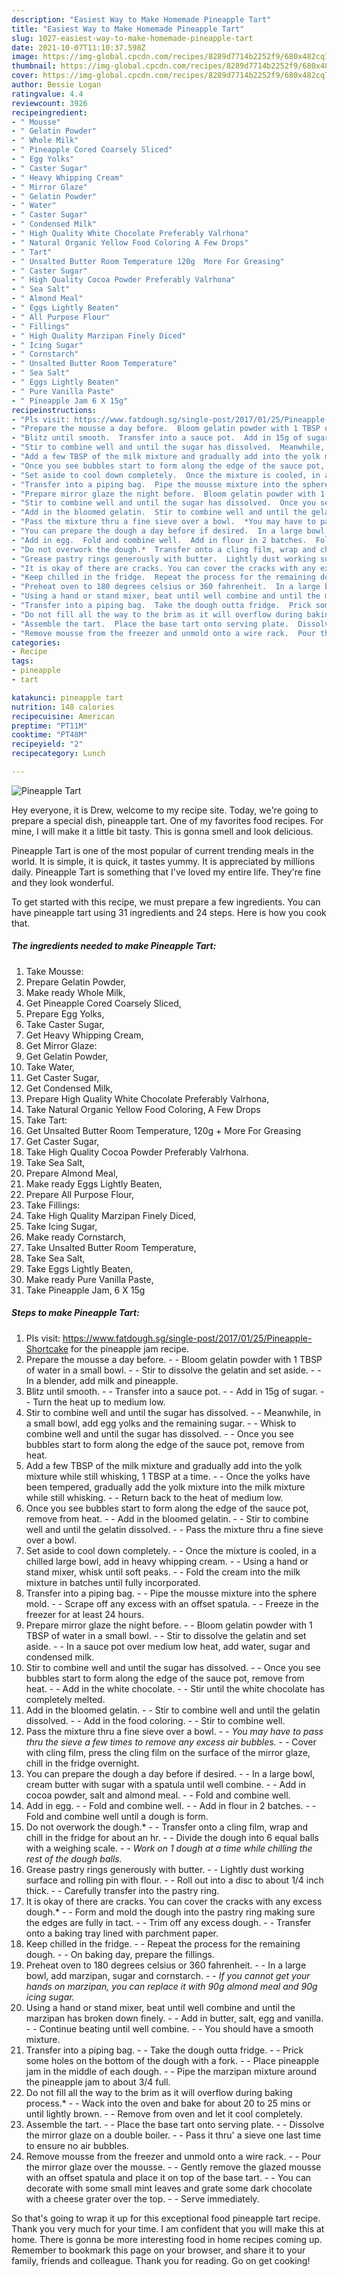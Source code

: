 ```yaml
---
description: "Easiest Way to Make Homemade Pineapple Tart"
title: "Easiest Way to Make Homemade Pineapple Tart"
slug: 1027-easiest-way-to-make-homemade-pineapple-tart
date: 2021-10-07T11:10:37.598Z
image: https://img-global.cpcdn.com/recipes/8289d7714b2252f9/680x482cq70/pineapple-tart-recipe-main-photo.jpg
thumbnail: https://img-global.cpcdn.com/recipes/8289d7714b2252f9/680x482cq70/pineapple-tart-recipe-main-photo.jpg
cover: https://img-global.cpcdn.com/recipes/8289d7714b2252f9/680x482cq70/pineapple-tart-recipe-main-photo.jpg
author: Bessie Logan
ratingvalue: 4.4
reviewcount: 3926
recipeingredient:
- " Mousse"
- " Gelatin Powder"
- " Whole Milk"
- " Pineapple Cored Coarsely Sliced"
- " Egg Yolks"
- " Caster Sugar"
- " Heavy Whipping Cream"
- " Mirror Glaze"
- " Gelatin Powder"
- " Water"
- " Caster Sugar"
- " Condensed Milk"
- " High Quality White Chocolate Preferably Valrhona"
- " Natural Organic Yellow Food Coloring A Few Drops"
- " Tart"
- " Unsalted Butter Room Temperature 120g  More For Greasing"
- " Caster Sugar"
- " High Quality Cocoa Powder Preferably Valrhona"
- " Sea Salt"
- " Almond Meal"
- " Eggs Lightly Beaten"
- " All Purpose Flour"
- " Fillings"
- " High Quality Marzipan Finely Diced"
- " Icing Sugar"
- " Cornstarch"
- " Unsalted Butter Room Temperature"
- " Sea Salt"
- " Eggs Lightly Beaten"
- " Pure Vanilla Paste"
- " Pineapple Jam 6 X 15g"
recipeinstructions:
- "Pls visit: https://www.fatdough.sg/single-post/2017/01/25/Pineapple-Shortcake for the pineapple jam recipe."
- "Prepare the mousse a day before.  Bloom gelatin powder with 1 TBSP of water in a small bowl.  Stir to dissolve the gelatin and set aside.  In a blender, add milk and pineapple."
- "Blitz until smooth.  Transfer into a sauce pot.  Add in 15g of sugar.  Turn the heat up to medium low."
- "Stir to combine well and until the sugar has dissolved.  Meanwhile, in a small bowl, add egg yolks and the remaining sugar.  Whisk to combine well and until the sugar has dissolved.  Once you see bubbles start to form along the edge of the sauce pot, remove from heat."
- "Add a few TBSP of the milk mixture and gradually add into the yolk mixture while still whisking, 1 TBSP at a time.  Once the yolks have been tempered, gradually add the yolk mixture into the milk mixture while still whisking.  Return back to the heat of medium low."
- "Once you see bubbles start to form along the edge of the sauce pot, remove from heat.  Add in the bloomed gelatin.  Stir to combine well and until the gelatin dissolved.  Pass the mixture thru a fine sieve over a bowl."
- "Set aside to cool down completely.  Once the mixture is cooled, in a chilled large bowl, add in heavy whipping cream.  Using a hand or stand mixer, whisk until soft peaks.  Fold the cream into the milk mixture in batches until fully incorporated."
- "Transfer into a piping bag.  Pipe the mousse mixture into the sphere mold.  Scrape off any excess with an offset spatula.  Freeze in the freezer for at least 24 hours."
- "Prepare mirror glaze the night before.  Bloom gelatin powder with 1 TBSP of water in a small bowl.  Stir to dissolve the gelatin and set aside.  In a sauce pot over medium low heat, add water, sugar and condensed milk."
- "Stir to combine well and until the sugar has dissolved.  Once you see bubbles start to form along the edge of the sauce pot, remove from heat.  Add in the white chocolate.  Stir until the white chocolate has completely melted."
- "Add in the bloomed gelatin.  Stir to combine well and until the gelatin dissolved.  Add in the food coloring.  Stir to combine well."
- "Pass the mixture thru a fine sieve over a bowl.  *You may have to pass thru the sieve a few times to remove any excess air bubbles.*  Cover with cling film, press the cling film on the surface of the mirror glaze, chill in the fridge overnight."
- "You can prepare the dough a day before if desired.  In a large bowl, cream butter with sugar with a spatula until well combine.  Add in cocoa powder, salt and almond meal.  Fold and combine well."
- "Add in egg.  Fold and combine well.  Add in flour in 2 batches.  Fold and combine well until a dough is form."
- "Do not overwork the dough.*  Transfer onto a cling film, wrap and chill in the fridge for about an hr.  Divide the dough into 6 equal balls with a weighing scale.  *Work on 1 dough at a time while chilling the rest of the dough balls.*"
- "Grease pastry rings generously with butter.  Lightly dust working surface and rolling pin with flour.  Roll out into a disc to about 1/4 inch thick.  Carefully transfer into the pastry ring."
- "It is okay of there are cracks. You can cover the cracks with any excess dough.*  Form and mold the dough into the pastry ring making sure the edges are fully in tact.  Trim off any excess dough.  Transfer onto a baking tray lined with parchment paper."
- "Keep chilled in the fridge.  Repeat the process for the remaining dough.  On baking day, prepare the fillings."
- "Preheat oven to 180 degrees celsius or 360 fahrenheit.  In a large bowl, add marzipan, sugar and cornstarch.  *If you cannot get your hands on marzipan, you can replace it with 90g almond meal and 90g icing sugar.*"
- "Using a hand or stand mixer, beat until well combine and until the marzipan has broken down finely.  Add in butter, salt, egg and vanilla.  Continue beating until well combine.  You should have a smooth mixture."
- "Transfer into a piping bag.  Take the dough outta fridge.  Prick some holes on the bottom of the dough with a fork.  Place pineapple jam in the middle of each dough.  Pipe the marzipan mixture around the pineapple jam to about 3/4 full."
- "Do not fill all the way to the brim as it will overflow during baking process.*  Wack into the oven and bake for about 20 to 25 mins or until lightly brown.  Remove from oven and let it cool completely."
- "Assemble the tart.  Place the base tart onto serving plate.  Dissolve the mirror glaze on a double boiler.  Pass it thru&#39; a sieve one last time to ensure no air bubbles."
- "Remove mousse from the freezer and unmold onto a wire rack.  Pour the mirror glaze over the mousse.  Gently remove the glazed mousse with an offset spatula and place it on top of the base tart.  You can decorate with some small mint leaves and grate some dark chocolate with a cheese grater over the top.  Serve immediately."
categories:
- Recipe
tags:
- pineapple
- tart

katakunci: pineapple tart 
nutrition: 148 calories
recipecuisine: American
preptime: "PT11M"
cooktime: "PT48M"
recipeyield: "2"
recipecategory: Lunch

---
```



![Pineapple Tart](https://img-global.cpcdn.com/recipes/8289d7714b2252f9/680x482cq70/pineapple-tart-recipe-main-photo.jpg)

Hey everyone, it is Drew, welcome to my recipe site. Today, we're going to prepare a special dish, pineapple tart. One of my favorites food recipes. For mine, I will make it a little bit tasty. This is gonna smell and look delicious.



Pineapple Tart is one of the most popular of current trending meals in the world. It is simple, it is quick, it tastes yummy. It is appreciated by millions daily. Pineapple Tart is something that I've loved my entire life. They're fine and they look wonderful.


To get started with this recipe, we must prepare a few ingredients. You can have pineapple tart using 31 ingredients and 24 steps. Here is how you cook that.

<!--inarticleads1-->

##### The ingredients needed to make Pineapple Tart:

1. Take  Mousse:
1. Prepare  Gelatin Powder,
1. Make ready  Whole Milk,
1. Get  Pineapple Cored Coarsely Sliced,
1. Prepare  Egg Yolks,
1. Take  Caster Sugar,
1. Get  Heavy Whipping Cream,
1. Get  Mirror Glaze:
1. Get  Gelatin Powder,
1. Take  Water,
1. Get  Caster Sugar,
1. Get  Condensed Milk,
1. Prepare  High Quality White Chocolate Preferably Valrhona,
1. Take  Natural Organic Yellow Food Coloring, A Few Drops
1. Take  Tart:
1. Get  Unsalted Butter Room Temperature, 120g + More For Greasing
1. Get  Caster Sugar,
1. Take  High Quality Cocoa Powder Preferably Valrhona.
1. Take  Sea Salt,
1. Prepare  Almond Meal,
1. Make ready  Eggs Lightly Beaten,
1. Prepare  All Purpose Flour,
1. Take  Fillings:
1. Take  High Quality Marzipan Finely Diced,
1. Take  Icing Sugar,
1. Make ready  Cornstarch,
1. Take  Unsalted Butter Room Temperature,
1. Take  Sea Salt,
1. Take  Eggs Lightly Beaten,
1. Make ready  Pure Vanilla Paste,
1. Take  Pineapple Jam, 6 X 15g




<!--inarticleads2-->

##### Steps to make Pineapple Tart:

1. Pls visit: https://www.fatdough.sg/single-post/2017/01/25/Pineapple-Shortcake for the pineapple jam recipe.
1. Prepare the mousse a day before. -  - Bloom gelatin powder with 1 TBSP of water in a small bowl. -  - Stir to dissolve the gelatin and set aside. -  - In a blender, add milk and pineapple.
1. Blitz until smooth. -  - Transfer into a sauce pot. -  - Add in 15g of sugar. -  - Turn the heat up to medium low.
1. Stir to combine well and until the sugar has dissolved. -  - Meanwhile, in a small bowl, add egg yolks and the remaining sugar. -  - Whisk to combine well and until the sugar has dissolved. -  - Once you see bubbles start to form along the edge of the sauce pot, remove from heat.
1. Add a few TBSP of the milk mixture and gradually add into the yolk mixture while still whisking, 1 TBSP at a time. -  - Once the yolks have been tempered, gradually add the yolk mixture into the milk mixture while still whisking. -  - Return back to the heat of medium low.
1. Once you see bubbles start to form along the edge of the sauce pot, remove from heat. -  - Add in the bloomed gelatin. -  - Stir to combine well and until the gelatin dissolved. -  - Pass the mixture thru a fine sieve over a bowl.
1. Set aside to cool down completely. -  - Once the mixture is cooled, in a chilled large bowl, add in heavy whipping cream. -  - Using a hand or stand mixer, whisk until soft peaks. -  - Fold the cream into the milk mixture in batches until fully incorporated.
1. Transfer into a piping bag. -  - Pipe the mousse mixture into the sphere mold. -  - Scrape off any excess with an offset spatula. -  - Freeze in the freezer for at least 24 hours.
1. Prepare mirror glaze the night before. -  - Bloom gelatin powder with 1 TBSP of water in a small bowl. -  - Stir to dissolve the gelatin and set aside. -  - In a sauce pot over medium low heat, add water, sugar and condensed milk.
1. Stir to combine well and until the sugar has dissolved. -  - Once you see bubbles start to form along the edge of the sauce pot, remove from heat. -  - Add in the white chocolate. -  - Stir until the white chocolate has completely melted.
1. Add in the bloomed gelatin. -  - Stir to combine well and until the gelatin dissolved. -  - Add in the food coloring. -  - Stir to combine well.
1. Pass the mixture thru a fine sieve over a bowl. -  - *You may have to pass thru the sieve a few times to remove any excess air bubbles.* -  - Cover with cling film, press the cling film on the surface of the mirror glaze, chill in the fridge overnight.
1. You can prepare the dough a day before if desired. -  - In a large bowl, cream butter with sugar with a spatula until well combine. -  - Add in cocoa powder, salt and almond meal. -  - Fold and combine well.
1. Add in egg. -  - Fold and combine well. -  - Add in flour in 2 batches. -  - Fold and combine well until a dough is form.
1. Do not overwork the dough.* -  - Transfer onto a cling film, wrap and chill in the fridge for about an hr. -  - Divide the dough into 6 equal balls with a weighing scale. -  - *Work on 1 dough at a time while chilling the rest of the dough balls.*
1. Grease pastry rings generously with butter. -  - Lightly dust working surface and rolling pin with flour. -  - Roll out into a disc to about 1/4 inch thick. -  - Carefully transfer into the pastry ring.
1. It is okay of there are cracks. You can cover the cracks with any excess dough.* -  - Form and mold the dough into the pastry ring making sure the edges are fully in tact. -  - Trim off any excess dough. -  - Transfer onto a baking tray lined with parchment paper.
1. Keep chilled in the fridge. -  - Repeat the process for the remaining dough. -  - On baking day, prepare the fillings.
1. Preheat oven to 180 degrees celsius or 360 fahrenheit. -  - In a large bowl, add marzipan, sugar and cornstarch. -  - *If you cannot get your hands on marzipan, you can replace it with 90g almond meal and 90g icing sugar.*
1. Using a hand or stand mixer, beat until well combine and until the marzipan has broken down finely. -  - Add in butter, salt, egg and vanilla. -  - Continue beating until well combine. -  - You should have a smooth mixture.
1. Transfer into a piping bag. -  - Take the dough outta fridge. -  - Prick some holes on the bottom of the dough with a fork. -  - Place pineapple jam in the middle of each dough. -  - Pipe the marzipan mixture around the pineapple jam to about 3/4 full.
1. Do not fill all the way to the brim as it will overflow during baking process.* -  - Wack into the oven and bake for about 20 to 25 mins or until lightly brown. -  - Remove from oven and let it cool completely.
1. Assemble the tart. -  - Place the base tart onto serving plate. -  - Dissolve the mirror glaze on a double boiler. -  - Pass it thru&#39; a sieve one last time to ensure no air bubbles.
1. Remove mousse from the freezer and unmold onto a wire rack. -  - Pour the mirror glaze over the mousse. -  - Gently remove the glazed mousse with an offset spatula and place it on top of the base tart. -  - You can decorate with some small mint leaves and grate some dark chocolate with a cheese grater over the top. -  - Serve immediately.




So that's going to wrap it up for this exceptional food pineapple tart recipe. Thank you very much for your time. I am confident that you will make this at home. There is gonna be more interesting food in home recipes coming up. Remember to bookmark this page on your browser, and share it to your family, friends and colleague. Thank you for reading. Go on get cooking!
